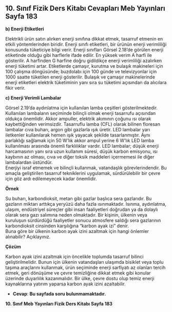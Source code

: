 ## 10. Sınıf Fizik Ders Kitabı Cevapları Meb Yayınları Sayfa 183

**b) Enerji Etiketleri**

Elektrikli ürün satın alırken enerji sınıfına dikkat etmek, tasarruf etmenin en etkili yöntemlerinden biridir. Enerji sınıfı etiketleri, bir ürünün enerji verimliliği konusunda tüketiciye bilgi verir. Enerji sınıfları Görsel 2.18’de görülen enerji etiketinde olduğu gibi harflerle ifade edilir. En yüksek verim A harfi ile gösterilir. A harfinden G harfine doğru gidildikçe enerji verimliliği azalırken enerji tüketimi artar. Etiketlerde çamaşır, kurutma ve bulaşık makineleri için 100 çalışma döngüsünde; buzdolabı için 100 günde ve televizyonlar için 1000 saatte tüketilen enerji gösterilir. Bulaşık ve çamaşır makinelerinde enerji etiketleri elektrik tüketiminin yanı sıra su tüketimi açısından da alıcılara fikir verir.

**c) Enerji Verimli Lambalar**

Görsel 2.19’da aydınlatma için kullanılan lamba çeşitleri gösterilmektedir. Kullanılan lambaların seçiminde bilinçli olmak enerji tasarrufu açısından oldukça önemlidir. Akkor ampuller, elektrik akımının çoğunu ısı olarak kaybettiğinden verimsizdir. Tasarruflu lamba (CFL) olarak bilinen floresan lambalar cıva buharı, argon gibi gazlarla ışık üretir. LED lambalar yarı iletkenler kullanılarak hemen ışık yayacak şekilde tasarlanmıştır. Aynı parlaklığı sağlamak için 50 W’lık akkor ampul yerine 6 W’lık LED lamba kullanılması arasında önemli farklılıklar vardır. LED lambalar; düşük enerji harcamasının yanı sıra uzun kullanım süresi, düşük karbon emisyonu, ısı kaybının az olması, cıva ve diğer toksik maddeleri içermemesi ile diğer lambalardan üstündür.  
 Enerjiyi israf etmemek ve bilinçli kullanmak, vatandaşlık görevlerindendir. Bu amaçla geliştirilen tasarruf tekniklerini uygulamak, sürdürülebilir bir çevre için göz ardı edilemeyecek kadar önemlidir.

**Örnek**

Su buharı, karbondioksit, metan gibi gazlar başlıca sera gazlarıdır. Bu gazların miktarı arttıkça yeryüzü daha fazla ısınmaktadır. Isınma, aydınlatma, ulaşım, endüstriyel süreçler gibi insan faaliyetleri doğrudan ya da dolaylı olarak sera gazı salımına neden olmaktadır. Bir kişinin, ülkenin veya kuruluşun sürdürdüğü faaliyetler sonucu atmosfere saldığı sera gazlarının karbondioksit cinsinden karşılığına “karbon ayak izi” denir.  
 Buna göre bir ülkenin karbon ayak izini azaltmak için hangi önlemler alınabilir? Açıklayınız.

**Çözüm**

Karbon ayak izini azaltmak için öncelikle toplumda tasarruf bilinci geliştirilmelidir. Bunun için ülkenin vatandaşları ulaşımda bisiklet veya toplu taşıma araçlarını kullanmak, ürün seçiminde enerji sarfiyatı az olanları tercih etmek, geri dönüşüme ve çevre temizliğine dikkat etmek gibi konular üzerinde duyarlılık kazanmalıdır. Bir ülke, çevre dostu olup temiz enerji kaynaklarına yatırım yaparsa karbon ayak izini azaltabilir.

* **Cevap**: **Bu sayfada soru bulunmamaktadır.**

**10. Sınıf Meb Yayınları Fizik Ders Kitabı Sayfa 183**